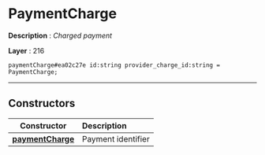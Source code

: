 # PaymentCharge

**Description** : *Charged payment*

**Layer** : 216

```tl
paymentCharge#ea02c27e id:string provider_charge_id:string = PaymentCharge;
```

---

## Constructors

| Constructor | Description |
| :---: | :--- |
| [**paymentCharge**](constructor/paymentCharge) | Payment identifier |